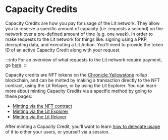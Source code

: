 # Capacity Credits

Capacity Credits are how you pay for usage of the Lit network. They allow you to reserve a specific amount of capacity (i.e. requests a second) on the network over a pre-defined amount of time (e.g. one week). In order to make requests to the Lit network for things like: signing using a PKP, decrypting data, and executing a Lit Action. You'll need to provide the token ID of an active Capacity Credit along with your request.

:::info
For an overview of what requests to the Lit network require payment, go [here](./overview.md#overview-of-what-requires-payment).
:::

Capacity credits are NFT tokens on the [Chronicle Yellowstone](../connecting-to-a-lit-network/lit-blockchains/chronicle-yellowstone.md) rollup blockchain, and can be minted by making a transaction directly to the NFT contract, using the Lit Relayer, or by using the Lit Explorer. You can learn more about minting Capacity Credits via a specific method by going to these pages:

- [Minting via the NFT contract](./minting-capacity-credit/via-contract.md)
- [Minting via the Lit Explorer](./minting-capacity-credit/via-explorer.md)
- [Minting via the Lit Relayer](./minting-capacity-credit/via-relayer.md)

After minting a Capacity Credit, you'll want to learn [how to delegate usage](./delegating-credit.md) of it to either your users, or yourself via a session.
